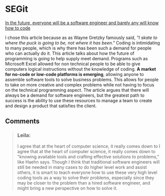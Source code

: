# SEGit

[In the future, everyone will be a software engineer and barely any will know how to code](https://qz.com/778380/the-future-is-software-engineers-who-cant-code/)

I chose this article because as as Wayne Gretzky famously said, *"I skate to where the puck is going to be, not where it has been."*
Coding is intimidating to many people, which is why there has been such a demand for people who can actually do it.  This article talks about how the future of programming is going to help supply meet demand.  Programs such as Microsoft Excel allowed for non technical people to be able to give computers logical instructions without the knowledge of coding.  **A market for no-code or low-code platforms is emerging**, allowing anyone to assemble software tools to solve business problems.  This allows for people to take on more creative and complex problems while not having to focus on the technical programming aspect. The article argues that there will always be a demand for software engineers, but the greatest path to success is the ability to use these resources to manage a team to create and design a product that satisfies the client.

## Comments 

> ### Leila:
> I agree that at the heart of computer science, it really comes down to 
>I agree that at the heart of computer science, it really comes down to "knowing available tools and crafting effective solutions to problems," like Haehn says. Though I think that traditional software engineers will still be needed in many cases to do higher level work and assist others, it is smart to teach everyone how to use these very high level coding tools as a way to solve their problems, especially since they may be closer to the problem than a hired software engineer, and might bring a new perspective on how to solve it.